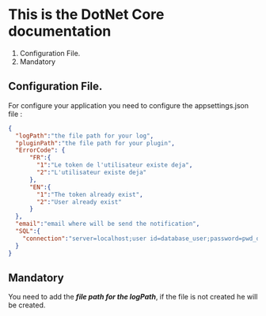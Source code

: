 # This is the DotNet Core documentation

1. Configuration File.
2. Mandatory

## Configuration File.
For configure your application you need to configure the appsettings.json file : 

``` json
{   
  "logPath":"the file path for your log",
  "pluginPath":"the file path for your plugin",
  "ErrorCode": {
      "FR":{
        "1":"Le token de l'utilisateur existe deja",
        "2":"L'utilisateur existe deja"
      },
      "EN":{
        "1":"The token already exist",
        "2":"User already exist"
      }
  },
  "email":"email where will be send the notification",
  "SQL":{
    "connection":"server=localhost;user id=database_user;password=pwd_database;persistsecurityinfo=True;port=3306;database=database_name;SslMode=None"
  }
}
```

## Mandatory
You need to add the ***file path for the logPath***, if the file is not created he will be created.  

